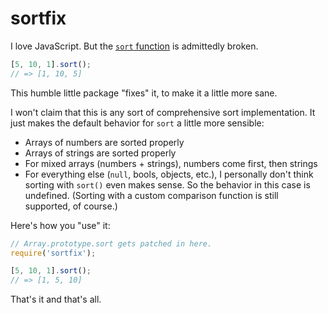 sortfix
=======

I love JavaScript. But the [`sort` function](https://developer.mozilla.org/en-US/docs/Web/JavaScript/Reference/Global_Objects/Array/sort) is admittedly broken.

```javascript
[5, 10, 1].sort();
// => [1, 10, 5]
```

This humble little package "fixes" it, to make it a little more sane.

I won't claim that this is any sort of comprehensive sort implementation. It just makes the default behavior for `sort` a little more sensible:

- Arrays of numbers are sorted properly
- Arrays of strings are sorted properly
- For mixed arrays (numbers + strings), numbers come first, then strings
- For everything else (`null`, bools, objects, etc.), I personally don't think sorting with `sort()` even makes sense. So the behavior in this case is undefined. (Sorting with a custom comparison function is still supported, of course.)

Here's how you "use" it:

```javascript
// Array.prototype.sort gets patched in here.
require('sortfix');

[5, 10, 1].sort();
// => [1, 5, 10]
```

That's it and that's all.
